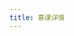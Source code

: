 ```yaml
---
title: 慕课详情
---
```

<script setup>
  import TheMoocDetail from "@/views/learn/mooc/mooc-detail/TheMoocDetail.vue"
</script>
<TheMoocDetail />
